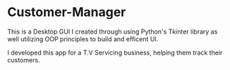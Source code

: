 # Customer-Manager
This is a Desktop GUI I created through using Python's Tkinter library as well utilizing OOP principles to build and efficent UI.

I developed this app for a T.V Servicing business, helping them track their customers.
